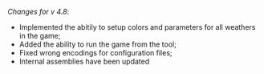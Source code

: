 _Changes for v 4.8_:
- Implemented the abitily to setup colors and parameters for all weathers in the game;
- Added the ability to run the game from the tool;
- Fixed wrong encodings for configuration files;
- Internal assemblies have been updated
